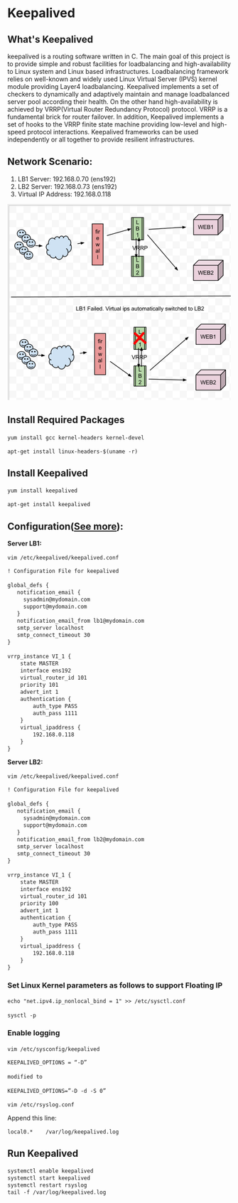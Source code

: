 # Keepalived
## What's Keepalived
keepalived is a routing software written in C. The main goal of this project is to provide simple and robust facilities for loadbalancing and high-availability to Linux system and Linux based infrastructures. Loadbalancing framework relies on well-known and widely used Linux Virtual Server (IPVS) kernel module providing Layer4 loadbalancing. Keepalived implements a set of checkers to dynamically and adaptively maintain and manage loadbalanced server pool according their health. On the other hand high-availability is achieved by VRRP(Virtual Router Redundancy Protocol) protocol. VRRP is a fundamental brick for router failover. In addition, Keepalived implements a set of hooks to the VRRP finite state machine providing low-level and high-speed protocol interactions. Keepalived frameworks can be used independently or all together to provide resilient infrastructures.
## Network Scenario:
1. LB1 Server: 192.168.0.70 (ens192)
2. LB2 Server: 192.168.0.73 (ens192)
3. Virtual IP Address: 192.168.0.118

![Keepalived_network](keepalived/keepalived-vrrp-network.png)
   
## Install Required Packages
`yum install gcc kernel-headers kernel-devel`

`apt-get install linux-headers-$(uname -r)`
## Install Keepalived
`yum install keepalived`

`apt-get install keepalived`

## Configuration([See more](https://access.redhat.com/documentation/en-us/red_hat_enterprise_linux/7/html/load_balancer_administration/ch-initial-setup-vsa)):
**Server LB1:**

`vim /etc/keepalived/keepalived.conf`

```
! Configuration File for keepalived

global_defs {
   notification_email {
     sysadmin@mydomain.com
     support@mydomain.com
   }
   notification_email_from lb1@mydomain.com
   smtp_server localhost
   smtp_connect_timeout 30
}

vrrp_instance VI_1 {
    state MASTER
    interface ens192
    virtual_router_id 101
    priority 101
    advert_int 1
    authentication {
        auth_type PASS
        auth_pass 1111
    }
    virtual_ipaddress {
        192.168.0.118
    }
}
```
**Server LB2:**

`vim /etc/keepalived/keepalived.conf`

```
! Configuration File for keepalived

global_defs {
   notification_email {
     sysadmin@mydomain.com
     support@mydomain.com
   }
   notification_email_from lb2@mydomain.com
   smtp_server localhost
   smtp_connect_timeout 30
}

vrrp_instance VI_1 {
    state MASTER
    interface ens192
    virtual_router_id 101
    priority 100
    advert_int 1
    authentication {
        auth_type PASS
        auth_pass 1111
    }
    virtual_ipaddress {
        192.168.0.118
    }
}
```

### Set Linux Kernel parameters as follows to support Floating IP

```
echo "net.ipv4.ip_nonlocal_bind = 1" >> /etc/sysctl.conf

sysctl -p
```
### Enable logging
`vim /etc/sysconfig/keepalived`
```
KEEPALIVED_OPTIONS = “-D”

modified to

KEEPALIVED_OPTIONS=”-D -d -S 0”
```
`vim /etc/rsyslog.conf`

Append this line:

```
local0.* 	/var/log/keepalived.log
```
## Run Keepalived
```
systemctl enable keepalived
systemctl start keepalived
systemctl restart rsyslog
tail -f /var/log/keepalived.log
```
